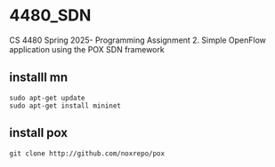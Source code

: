 # 4480_SDN
CS 4480 Spring 2025- Programming Assignment 2. Simple OpenFlow application using the POX SDN framework

## installl mn
```
sudo apt-get update
sudo apt-get install mininet
```

## install pox
```
git clone http://github.com/noxrepo/pox
```
